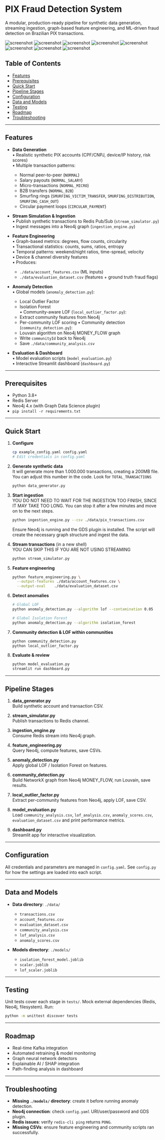 # PIX Fraud Detection System

A modular, production-ready pipeline for synthetic data generation, streaming ingestion, graph-based feature engineering, and ML-driven fraud detection on Brazilian PIX transactions.

![screenshot](./.github/assets/1.png)
![screenshot](./.github/assets/2.png)
![screenshot](./.github/assets/3.png)
![screenshot](./.github/assets/4.png)
![screenshot](./.github/assets/5.png)
![screenshot](./.github/assets/6.png)
![screenshot](./.github/assets/7.png)
![screenshot](./.github/assets/8.png)

## Table of Contents

- [Features](#features)
- [Prerequisites](#prerequisites)
- [Quick Start](#quick-start)
- [Pipeline Stages](#pipeline-stages)
- [Configuration](#configuration)
- [Data and Models](#data-and-models)
- [Testing](#testing)
- [Roadmap](#roadmap)
- [Troubleshooting](#troubleshooting)

---

## Features

- **Data Generation**  
  • Realistic synthetic PIX accounts (CPF/CNPJ, device/IP history, risk scores)  
  • Multiple transaction patterns:  
    - Normal peer-to-peer (`NORMAL`)  
    - Salary payouts (`NORMAL_SALARY`)  
    - Micro-transactions (`NORMAL_MICRO`)  
    - B2B transfers (`NORMAL_B2B`)  
    - Smurfing rings (`SMURFING_VICTIM_TRANSFER`, `SMURFING_DISTRIBUTION`, `SMURFING_CASH_OUT`)  
    - Circular payment loops (`CIRCULAR_PAYMENT`)

- **Stream Simulation & Ingestion**  
  • Publish synthetic transactions to Redis Pub/Sub (`stream_simulator.py`)  
  • Ingest messages into a Neo4j graph (`ingestion_engine.py`)

- **Feature Engineering**  
  • Graph-based metrics: degrees, flow counts, circularity  
  • Transactional statistics: counts, sums, ratios, entropy  
  • Temporal patterns: weekend/night ratios, time-spread, velocity  
  • Device & channel diversity features  
  • Produces:
    - `./data/account_features.csv` (ML inputs)
    - `./data/evaluation_dataset.csv` (features + ground truth fraud flags)

- **Anomaly Detection**  
  • Global models (`anomaly_detection.py`):
    - Local Outlier Factor
    - Isolation Forest  
  • Community-aware LOF (`local_outlier_factor.py`):
    - Extract community features from Neo4j
    - Per-community LOF scoring
  • Community detection (`community_detection.py`):
    - Louvain algorithm on Neo4j MONEY_FLOW graph
    - Write `communityId` back to Neo4j
    - Save `./data/community_analysis.csv`

- **Evaluation & Dashboard**  
  • Model evaluation scripts (`model_evaluation.py`)  
  • Interactive Streamlit dashboard (`dashboard.py`)

---

## Prerequisites

- Python 3.8+  
- Redis Server  
- Neo4j 4.x (with Graph Data Science plugin)  
- `pip install -r requirements.txt`

---

## Quick Start

1. **Configure**  
   ```bash
   cp example_config.yaml config.yaml
   # Edit credentials in config.yaml
   ```

2. **Generate synthetic data**  
It will generate more than 1.000.000 transactions, creating a 200MB file. You can adjust this number in the code. Look for `TOTAL_TRANSACTIONS`
   ```bash
   python data_generator.py
   ```

3. **Start ingestion**  
YOU DO NOT NEED TO WAIT FOR THE INGESTION TOO FINISH, SINCE IT MAY TAKE TOO LONG. You can stop it after a few minutes and move on to the next steps.
   ```bash
   python ingestion_engine.py --csv ./data/pix_transactions.csv
   ```

   Ensure Neo4j is running and the GDS plugin is installed. The script will create the necessary graph structure and ingest the data.

4. **Stream transactions** (in a new shell)  
YOU CAN SKIP THIS IF YOU ARE NOT USING STREAMING
   ```bash
   python stream_simulator.py 
   ```

5. **Feature engineering**  
   ```bash
   python feature_engineering.py \
     --output-features ./data/account_features.csv \
     --output-eval    ./data/evaluation_dataset.csv
   ```

6. **Detect anomalies**  
   ```bash
   # Global LOF
   python anomaly_detection.py --algorithm lof --contamination 0.05

   # Global Isolation Forest
   python anomaly_detection.py --algorithm isolation_forest
   ```

7. **Community detection & LOF within communities**  
   ```bash
   python community_detection.py
   python local_outlier_factor.py
   ```

8. **Evaluate & review**  
   ```bash
   python model_evaluation.py
   streamlit run dashboard.py
   ```

---

## Pipeline Stages

1. **data_generator.py**  
   Build synthetic account and transaction CSV.

2. **stream_simulator.py**  
   Publish transactions to Redis channel.

3. **ingestion_engine.py**  
   Consume Redis stream into Neo4j graph.

4. **feature_engineering.py**  
   Query Neo4j, compute features, save CSVs.

5. **anomaly_detection.py**  
   Apply global LOF / Isolation Forest on features.

6. **community_detection.py**  
   Build NetworkX graph from Neo4j MONEY_FLOW, run Louvain, save results.

7. **local_outlier_factor.py**  
   Extract per-community features from Neo4j, apply LOF, save CSV.

8. **model_evaluation.py**  
   Load `community_analysis.csv`, `lof_analysis.csv`, `anomaly_scores.csv`, `evaluation_dataset.csv` and print performance metrics.

9. **dashboard.py**  
   Streamlit app for interactive visualization.

---

## Configuration

All credentials and parameters are managed in `config.yaml`. See `config.py` for how the settings are loaded into each script.

---

## Data and Models

- **Data directory**: `./data/`  
  - `transactions.csv`  
  - `account_features.csv`  
  - `evaluation_dataset.csv`  
  - `community_analysis.csv`  
  - `lof_analysis.csv`  
  - `anomaly_scores.csv`

- **Models directory**: `./models/`  
  - `isolation_forest_model.joblib`  
  - `scaler.joblib`  
  - `lof_scaler.joblib`

---

## Testing

Unit tests cover each stage in `tests/`. Mock external dependencies (Redis, Neo4j, filesystem). Run:

```bash
python -m unittest discover tests
```

---

## Roadmap

- Real-time Kafka integration  
- Automated retraining & model monitoring  
- Graph neural network detectors  
- Explainable AI / SHAP integration  
- Path-finding analysis in dashboard  

---

## Troubleshooting

- **Missing `./models/` directory**: create it before running anomaly detection.  
- **Neo4j connection**: check `config.yaml` URI/user/password and GDS plugin.  
- **Redis issues**: verify `redis-cli ping` returns `PONG`.  
- **Missing CSVs**: ensure feature engineering and community scripts ran successfully.
